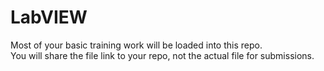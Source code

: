 # LabVIEW
 Most of your basic training work will be loaded into this repo.  
 You will share the file link to your repo, not the actual file for submissions.
